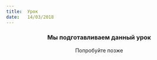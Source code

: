 ```yaml
---
title:  Урок
date:   14/03/2018
---
```


### <center>Мы подготавливаем данный урок</center>
<center>Попробуйте позже</center>